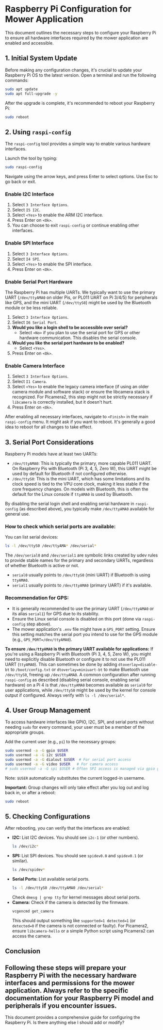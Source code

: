 # Raspberry Pi Configuration for Mower Application

This document outlines the necessary steps to configure your Raspberry Pi to ensure all hardware interfaces required by the mower application are enabled and accessible.

## 1. Initial System Update

Before making any configuration changes, it's crucial to update your Raspberry Pi OS to the latest version. Open a terminal and run the following commands:

```bash
sudo apt update
sudo apt full-upgrade -y
```
After the upgrade is complete, it's recommended to reboot your Raspberry Pi:
```bash
sudo reboot
```

## 2. Using `raspi-config`

The `raspi-config` tool provides a simple way to enable various hardware interfaces.

Launch the tool by typing:
```bash
sudo raspi-config
```
Navigate using the arrow keys, and press Enter to select options. Use Esc to go back or exit.

### Enable I2C Interface
1.  Select `3 Interface Options`.
2.  Select `I5 I2C`.
3.  Select `<Yes>` to enable the ARM I2C interface.
4.  Press Enter on `<Ok>`.
5.  You can choose to exit `raspi-config` or continue enabling other interfaces.

### Enable SPI Interface
1.  Select `3 Interface Options`.
2.  Select `I4 SPI`.
3.  Select `<Yes>` to enable the SPI interface.
4.  Press Enter on `<Ok>`.

### Enable Serial Port Hardware
The Raspberry Pi has multiple UARTs. We typically want to use the primary UART (`/dev/ttyAMA0` on older Pis, or PL011 UART on Pi 3/4/5) for peripherals like GPS, and the mini UART (`/dev/ttyS0`) might be used by the Bluetooth module or be less reliable.

1.  Select `3 Interface Options`.
2.  Select `I6 Serial Port`.
3.  **Would you like a login shell to be accessible over serial?**
    *   Select `<No>` if you plan to use the serial port for GPS or other hardware communication. This disables the serial console.
4.  **Would you like the serial port hardware to be enabled?**
    *   Select `<Yes>`.
5.  Press Enter on `<Ok>`.

### Enable Camera Interface
1.  Select `3 Interface Options`.
2.  Select `I1 Camera`.
3.  Select `<Yes>` to enable the legacy camera interface (if using an older camera module and software stack) or ensure the libcamera stack is recognized. For Picamera2, this step might not be strictly necessary if `libcamera` is correctly installed, but it doesn't hurt.
4.  Press Enter on `<Ok>`.

After enabling all necessary interfaces, navigate to `<Finish>` in the main `raspi-config` menu. It might ask if you want to reboot. It's generally a good idea to reboot for all changes to take effect.

## 3. Serial Port Considerations

Raspberry Pi models have at least two UARTs:
*   `/dev/ttyAMA0`: This is typically the primary, more capable PL011 UART. On Raspberry Pis with Bluetooth (Pi 3, 4, 5, Zero W), this UART might be used by default for Bluetooth if not configured otherwise.
*   `/dev/ttyS0`: This is the mini UART, which has some limitations and its clock speed is tied to the VPU core clock, making it less stable if the core frequency changes. On models with Bluetooth, this is often the default for the Linux console if `ttyAMA0` is used by Bluetooth.

By disabling the serial login shell and enabling serial hardware in `raspi-config` (as described above), you typically make `/dev/ttyAMA0` available for general use.

### How to check which serial ports are available:
You can list serial devices:
```bash
ls -l /dev/ttyS0 /dev/ttyAMA* /dev/serial*
```
The `/dev/serial0` and `/dev/serial1` are symbolic links created by udev rules to provide stable names for the primary and secondary UARTs, regardless of whether Bluetooth is active or not.
*   `serial0` usually points to `/dev/ttyS0` (mini UART) if Bluetooth is using `ttyAMA0`.
*   `serial1` usually points to `/dev/ttyAMA0` (primary UART) if it's available.

### Recommendation for GPS:
*   It is generally recommended to use the primary UART (`/dev/ttyAMA0` or its alias `serial1`) for GPS due to its stability.
*   Ensure the Linux serial console is disabled on this port (done via `raspi-config` step above).
*   The mower application's `.env` file might have a `GPS_PORT` setting. Ensure this setting matches the serial port you intend to use for the GPS module (e.g., `GPS_PORT=/dev/ttyAMA0`).

**To ensure `/dev/ttyAMA0` is the primary UART available for applications:**
If you're using a Raspberry Pi with Bluetooth (Pi 3, 4, 5, Zero W), you might need to explicitly disable Bluetooth or configure it to not use the PL011 UART (`ttyAMA0`). This can sometimes be done by adding `dtoverlay=disable-bt` to `/boot/config.txt` or `dtoverlay=miniuart-bt` to make Bluetooth use `/dev/ttyS0`, freeing up `/dev/ttyAMA0`.
A common configuration after running `raspi-config` as described (disabling serial console, enabling serial hardware) on a Pi 4 is that `/dev/ttyAMA0` becomes available as `serial0` for user applications, while `/dev/ttyS0` might be used by the kernel for console output if configured. Always verify with `ls -l /dev/serial*`.

## 4. User Group Management

To access hardware interfaces like GPIO, I2C, SPI, and serial ports without needing `sudo` for every command, your user must be a member of the appropriate groups.

Add the current user (e.g., `pi`) to the necessary groups:
```bash
sudo usermod -a -G gpio $USER
sudo usermod -a -G i2c $USER
sudo usermod -a -G dialout $USER  # For serial port access
sudo usermod -a -G video $USER   # For camera access
# sudo usermod -a -G spi $USER # Often SPI access is managed via gpio group or specific udev rules. If spidev is not accessible, add this group.
```
Note: `$USER` automatically substitutes the current logged-in username.

**Important:** Group changes will only take effect after you log out and log back in, or after a reboot:
```bash
sudo reboot
```

## 5. Checking Configurations

After rebooting, you can verify that the interfaces are enabled:

*   **I2C:** List I2C devices. You should see `i2c-1` (or other numbers).
    ```bash
    ls /dev/i2c*
    ```
*   **SPI:** List SPI devices. You should see `spidev0.0` and `spidev0.1` (or similar).
    ```bash
    ls /dev/spidev*
    ```
*   **Serial Ports:** List available serial ports.
    ```bash
    ls -l /dev/ttyS0 /dev/ttyAMA0 /dev/serial*
    ```
    Check `dmesg | grep tty` for kernel messages about serial ports.
*   **Camera:** Check if the camera is detected by the firmware.
    ```bash
    vcgencmd get_camera
    ```
    This should output something like `supported=1 detected=1` (or `detected=0` if the camera is not connected or faulty). For Picamera2, ensure `libcamera-hello` or a simple Python script using Picamera2 can access the camera.

## Conclusion

Following these steps will prepare your Raspberry Pi with the necessary hardware interfaces and permissions for the mower application. Always refer to the specific documentation for your Raspberry Pi model and peripherals if you encounter issues.
---

This document provides a comprehensive guide for configuring the Raspberry Pi. Is there anything else I should add or modify?
